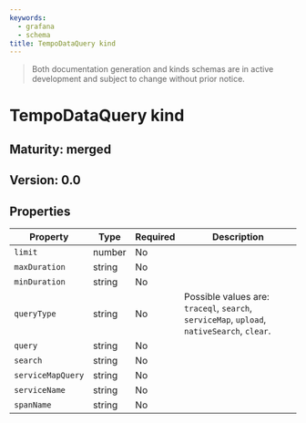 ```yaml
---
keywords:
  - grafana
  - schema
title: TempoDataQuery kind
---
```

> Both documentation generation and kinds schemas are in active development and subject to change without prior notice.

# TempoDataQuery kind

## Maturity: merged
## Version: 0.0

## Properties

| Property          | Type   | Required | Description                                                                                |
|-------------------|--------|----------|--------------------------------------------------------------------------------------------|
| `limit`           | number | No       |                                                                                            |
| `maxDuration`     | string | No       |                                                                                            |
| `minDuration`     | string | No       |                                                                                            |
| `queryType`       | string | No       | Possible values are: `traceql`, `search`, `serviceMap`, `upload`, `nativeSearch`, `clear`. |
| `query`           | string | No       |                                                                                            |
| `search`          | string | No       |                                                                                            |
| `serviceMapQuery` | string | No       |                                                                                            |
| `serviceName`     | string | No       |                                                                                            |
| `spanName`        | string | No       |                                                                                            |


